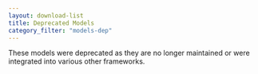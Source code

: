 ```yaml
---
layout: download-list
title: Deprecated Models
category_filter: "models-dep"
---
```

These models were deprecated as they are no longer maintained or were integrated into various other frameworks.
